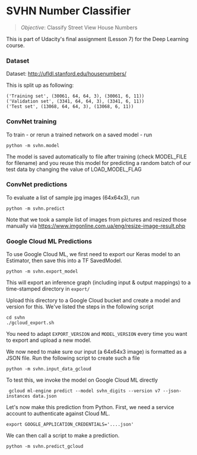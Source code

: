 # SVHN Number Classifier
> *Objective*: Classify Street View House Numbers

This is part of Udacity's final assignment (Lesson 7) for the Deep Learning course.

### Dataset

Dataset: http://ufldl.stanford.edu/housenumbers/

This is split up as following:

```
('Training set', (30061, 64, 64, 3), (30061, 6, 11))
('Validation set', (3341, 64, 64, 3), (3341, 6, 11))
('Test set', (13068, 64, 64, 3), (13068, 6, 11))
```

### ConvNet training

To train - or rerun a trained network on a saved model - run

    python -m svhn.model
   
The model is saved automatically to file after training (check MODEL_FILE for filename)
and you reuse this model for predicting a random batch of our test data by changing the value of LOAD_MODEL_FLAG
    
### ConvNet predictions
    
To evaluate a list of sample jpg images (64x64x3), run

    python -m svhn.predict 
    
Note that we took a sample list of images from pictures and resized those manually via https://www.imgonline.com.ua/eng/resize-image-result.php

### Google Cloud ML Predictions

To use Google Cloud ML, we first need to export our Keras model to an Estimator, then save this into a TF SavedModel.

    python -m svhn.export_model
    
This will export an inference graph (including input & output mappings) to a time-stamped directory in `export/`

Upload this directory to a Google Cloud bucket and create a model and version for this. We've listed the steps in the following script

    cd svhn
    ./gcloud_export.sh
    
You need to adapt `EXPORT_VERSION` and `MODEL_VERSION` every time you want to export and upload a new model.

We now need to make sure our input (a 64x64x3 image) is formatted as a JSON file. Run the following script to create such a file

    python -m svhn.input_data_gcloud
   
To test this, we invoke the model on Google Cloud ML directly

     gcloud ml-engine predict --model svhn_digits --version v7 --json-instances data.json

Let's now make this prediction from Python. First, we need a service account to authenticate against Cloud ML.

    export GOOGLE_APPLICATION_CREDENTIALS='....json'

We can then call a script to make a prediction.

    python -m svhn.predict_gcloud
